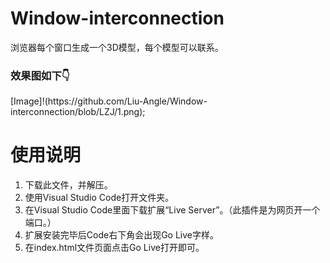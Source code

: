 # Window-interconnection
<p>浏览器每个窗口生成一个3D模型，每个模型可以联系。</p>
<h3>效果图如下👇</h3>
[Image]!(https://github.com/Liu-Angle/Window-interconnection/blob/LZJ/1.png);
<h1>使用说明</h1>
<ol type="1">
  <li>下载此文件，并解压。</li>
  <li>使用Visual Studio Code打开文件夹。</li>
  <li>在Visual Studio Code里面下载扩展“Live Server”。（此插件是为网页开一个端口。）</li>
  <li>扩展安装完毕后Code右下角会出现Go Live字样。</li>
  <li>在index.html文件页面点击Go Live打开即可。</li>
</ol>
